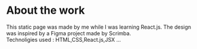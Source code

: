 # About the work
This static page was made by me while I was learning React.js. 
The design was inspired by a Figma project made by Scrimba.  
Technoligies used : HTML,CSS,React.js,JSX ...
